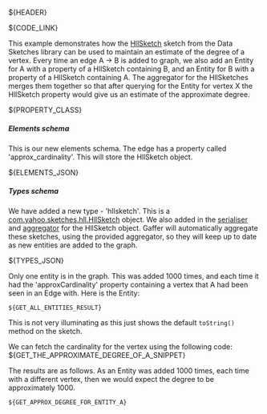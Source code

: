 ${HEADER}

${CODE_LINK}

This example demonstrates how the [HllSketch](https://github.com/DataSketches/sketches-core/blob/master/src/main/java/com/yahoo/sketches/hll/HllSketch.java) sketch from the Data Sketches library can be used to maintain an estimate of the degree of a vertex. Every time an edge A -> B is added to graph, we also add an Entity for A with a property of a HllSketch containing B, and an Entity for B with a property of a HllSketch containing A. The aggregator for the HllSketches merges them together so that after querying for the Entity for vertex X the HllSketch property would give us an estimate of the approximate degree.

${PROPERTY_CLASS}

##### Elements schema
This is our new elements schema. The edge has a property called 'approx_cardinality'. This will store the HllSketch object.

${ELEMENTS_JSON}

##### Types schema
We have added a new type - 'hllsketch'. This is a [com.yahoo.sketches.hll.HllSketch](https://github.com/DataSketches/sketches-core/blob/master/src/main/java/com/yahoo/sketches/hll/HllSketch.java) object.
We also added in the [serialiser](https://github.com/gchq/Gaffer/blob/master/library/sketches-library/src/main/java/uk/gov/gchq/gaffer/sketches/datasketches/cardinality/serialisation/HllSketchSerialiser.java) and [aggregator](https://github.com/gchq/Gaffer/blob/develop/library/sketches-library/src/main/java/uk/gov/gchq/gaffer/sketches/datasketches/cardinality/binaryoperator/HllSketchAggregator.java) for the HllSketch object. Gaffer will automatically aggregate these sketches, using the provided aggregator, so they will keep up to date as new entities are added to the graph.

${TYPES_JSON}

Only one entity is in the graph. This was added 1000 times, and each time it had the 'approxCardinality' property containing a vertex that A had been seen in an Edge with. Here is the Entity:

```
${GET_ALL_ENTITIES_RESULT}
```

This is not very illuminating as this just shows the default `toString()` method on the sketch.

We can fetch the cardinality for the vertex using the following code:
${GET_THE_APPROXIMATE_DEGREE_OF_A_SNIPPET}

The results are as follows. As an Entity was added 1000 times, each time with a different vertex, then we would expect the degree to be approximately 1000.

```
${GET_APPROX_DEGREE_FOR_ENTITY_A}
```